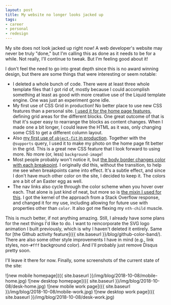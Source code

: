 ```yaml
---
layout: post
title: My website no longer looks jacked up
tags:
- career
- personal
- redesign
---
```


My site does not look jacked up right now! A web developer's website may never be truly "done," but I'm calling this as done as it needs to be for a while. Not really, I'll continue to tweak. But I'm feeling good about it!

I don't feel the need to go into great depth since this is no award winning design, but there are some things that were interesting or seem notable:

- I deleted a whole bunch of code. There were at least three whole template files that I got rid of, mostly because I could accomplish something at least as good with more creative use of the Liquid template engine. One was just an experiment gone idle.
- My first use of CSS Grid in production! No better place to use new CSS features than a personal site. [I used it for the home page features](https://github.com/abea/abea.github.io/blob/v2.0/_sass/_layout.scss#L31-L40), defining grid areas for the different blocks. One great outcome of that is that it's super easy to rearrange the blocks as content changes. When I made one a bit longer, I could leave the HTML as it was, only changing some CSS to get a different column layout.
- Also [my first use of `object-fit` in production](https://github.com/abea/abea.github.io/blob/v2.0/_sass/_layout.scss#L51-L58). Together with the `@supports` query, I used it to make my photo on the home page fit better in the grid. This is a great new CSS feature that I look forward to using more. No more (or, less) `background-image`!
- Most people probably won't notice it, but [the body border changes color with each breakpoint](https://github.com/abea/abea.github.io/blob/v2.0/_sass/base/_base.scss#L2-L25). I originally did this, without the transition, to help me see when breakpoints came into effect. It's a subtle effect, and since I don't have much other color on the site, I decided to keep it. The colors are a bit of an Easter egg as well.
- The nav links also cycle through the color scheme when you hover over each. That alone is just kind of neat, but more so is [the mixin I used for this](https://github.com/abea/abea.github.io/blob/v2.0/_sass/utilities/_mixins.scss#L27-L36). I got the kernel of the approach from a Stack Overflow response, and changed it for my use, including allowing for future use with properties other than `color`. It also got me flexing my `nth-child` muscle.

This is much better, if not anything amazing. Still, I already have some plans for the next things I'd like to do. I want to reincorporate the SVG logo animation I built previously, which is why I haven't deleted it entirely. Same for [the Github activity feature]({{ site.baseurl }}/blog/github-color-band/). There are also some other style improvements I have in mind (e.g., link styles, non-`#fff` background color). And I'll probably just remove Disqus pretty soon.

I'll leave it there for now. Finally, some screenshots of the current state of the site:

![new mobile homepage]({{ site.baseurl }}/img/blog/2018-10-08/mobile-home.jpg)
![new desktop homepage]({{ site.baseurl }}/img/blog/2018-10-08/desk-home.jpg)
![new mobile work page]({{ site.baseurl }}/img/blog/2018-10-08/mobile-work.jpg)
![new desktop work page]({{ site.baseurl }}/img/blog/2018-10-08/desk-work.jpg)
